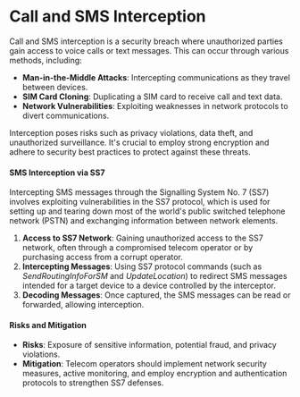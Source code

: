 # Call and SMS Interception

Call and SMS interception is a security breach where unauthorized parties gain access to voice calls or text messages. This can occur through various methods, including:

* **Man-in-the-Middle Attacks**: Intercepting communications as they travel between devices.
* **SIM Card Cloning**: Duplicating a SIM card to receive call and text data.
* **Network Vulnerabilities**: Exploiting weaknesses in network protocols to divert communications.

Interception poses risks such as privacy violations, data theft, and unauthorized surveillance. It's crucial to employ strong encryption and adhere to security best practices to protect against these threats.

#### SMS Interception via SS7

Intercepting SMS messages through the Signalling System No. 7 (SS7) involves exploiting vulnerabilities in the SS7 protocol, which is used for setting up and tearing down most of the world's public switched telephone network (PSTN) and exchanging information between network elements.

1. **Access to SS7 Network**: Gaining unauthorized access to the SS7 network, often through a compromised telecom operator or by purchasing access from a corrupt operator.
2. **Intercepting Messages**: Using SS7 protocol commands (such as _SendRoutingInfoForSM_ and _UpdateLocation_) to redirect SMS messages intended for a target device to a device controlled by the interceptor.
3. **Decoding Messages**: Once captured, the SMS messages can be read or forwarded, allowing interception.

#### **Risks and Mitigation**

* **Risks**: Exposure of sensitive information, potential fraud, and privacy violations.
* **Mitigation**: Telecom operators should implement network security measures, active monitoring, and employ encryption and authentication protocols to strengthen SS7 defenses.
